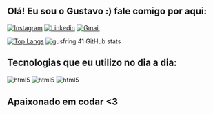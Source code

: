 ## Olá! Eu sou o Gustavo :) fale comigo por aqui:
[![Instagram](https://img.shields.io/badge/Instagram-E4405F?style=for-the-badge&logo=instagram&logoColor=white)](https://instagram.com/gusfring.a)
[![Linkedin](https://img.shields.io/badge/LinkedIn-0077B5?style=for-the-badge&logo=linkedin&logoColor=white)](https://www.linkedin.com/in/gustavo-alves-96337a298/)
[![Gmail](https://img.shields.io/badge/Gmail-D14836?style=for-the-badge&logo=gmail&logoColor=white)](https://gmail.com/gusfring.a@gmail.com)

[![Top Langs](https://github-readme-stats.vercel.app/api/top-langs/?username=anuraghazra)](https://github.com/anuraghazra/github-readme-stats)
![gusfring 41 GitHub stats](https://github-readme-stats.vercel.app/api?username=gusfring41&show_icons=true&theme=dracula)

## Tecnologias que eu utilizo no dia a dia:

<div style="display: inline_block"> 
  <img align="center" alt="html5" src="https://img.shields.io/badge/C-00599C?style=for-the-badge&logo=c&logoColor=white" />
  <img align="center" alt="html5" src="https://img.shields.io/badge/C%2B%2B-00599C?style=for-the-badge&logo=c%2B%2B&logoColor=white" />
  <img align="center" alt="html5" src="https://img.shields.io/badge/Python-14354C?style=for-the-badge&logo=python&logoColor=white" />
</div>

## Apaixonado em codar <3
